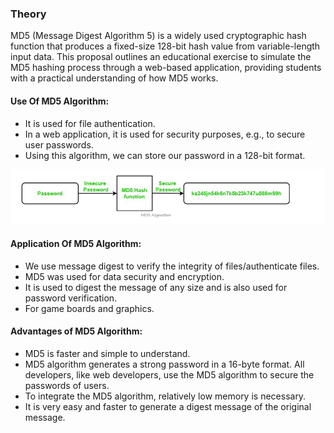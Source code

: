  <h3>Theory</h2>
    <div>
        MD5 (Message Digest Algorithm 5) is a widely used cryptographic hash function that produces a fixed-size 128-bit hash value from variable-length input data. This proposal outlines an educational exercise to simulate the MD5 hashing process through a web-based application, providing students with a practical understanding of how MD5 works.
    </div>

  <h4>Use Of MD5 Algorithm:</h4>
    <ul>
        <li>It is used for file authentication.</li>
        <li>In a web application, it is used for security purposes, e.g., to secure user passwords.</li>
        <li>Using this algorithm, we can store our password in a 128-bit format.</li>
    </ul>
    <div>
        <img src="./images/md5.png" alt="MD5 Illustration">
    </div>

 <h4>Application Of MD5 Algorithm:</h4>
    <ul>
        <li>We use message digest to verify the integrity of files/authenticate files.</li>
        <li>MD5 was used for data security and encryption.</li>
        <li>It is used to digest the message of any size and is also used for password verification.</li>
        <li>For game boards and graphics.</li>
    </ul>

 <h4>Advantages of MD5 Algorithm:</h4>
    <ul>
        <li>MD5 is faster and simple to understand.</li>
        <li>MD5 algorithm generates a strong password in a 16-byte format. All developers, like web developers, use the MD5 algorithm to secure the passwords of users.</li>
        <li>To integrate the MD5 algorithm, relatively low memory is necessary.</li>
        <li>It is very easy and faster to generate a digest message of the original message.</li>
    </ul>